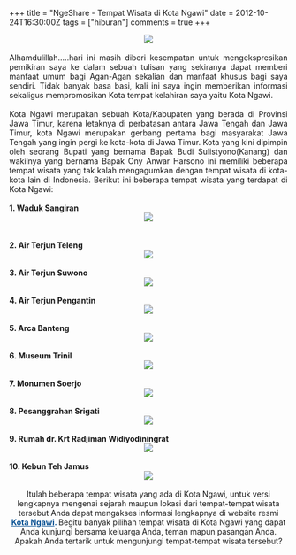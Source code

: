 +++
title = "NgeShare - Tempat Wisata di Kota Ngawi"
date = 2012-10-24T16:30:00Z
tags = ["hiburan"]
comments = true
+++

<center><img border="0" src="https://4.bp.blogspot.com/-AW-ZKnK692s/UIe0781meaI/AAAAAAAAEwA/ngpUPYt9A2k/s1600/logo_ngawi.png" /></center><br />
<div style="text-align: justify;">Alhamdulillah.....hari ini masih diberi kesempatan untuk mengekspresikan pemikiran saya ke dalam sebuah tulisan yang sekiranya dapat memberi manfaat umum bagi Agan-Agan sekalian dan manfaat khusus bagi saya sendiri. Tidak banyak basa basi, kali ini saya ingin memberikan informasi sekaligus mempromosikan Kota tempat kelahiran saya yaitu Kota Ngawi.<br /><br />
Kota Ngawi merupakan sebuah Kota/Kabupaten yang berada di Provinsi Jawa Timur, karena letaknya di perbatasan antara Jawa Tengah dan Jawa Timur, kota Ngawi merupakan gerbang pertama bagi masyarakat Jawa Tengah yang ingin pergi ke kota-kota di Jawa Timur. Kota yang kini dipimpin oleh seorang Bupati yang bernama Bapak Budi Sulistyono(Kanang) dan wakilnya yang bernama Bapak Ony Anwar Harsono ini memiliki beberapa tempat wisata yang tak kalah mengagumkan dengan tempat wisata di kota-kota lain di Indonesia. Berikut ini beberapa tempat wisata yang terdapat di Kota Ngawi:<br /><br />
<b>1. Waduk Sangiran</b><br /><center><img border="0" data-original-height="582" data-original-width="900" src="https://2.bp.blogspot.com/-c_PNZViP0yk/W-zit98m-pI/AAAAAAAASTU/UhpjIB9xWZEpZfUSjLZQdXmtyaNwMYPbwCLcBGAs/s1600/1.jpg" /></center><br /><br /><b>2. Air Terjun Teleng</b><br />
<center><img border="0" data-original-height="380" data-original-width="506" src="https://3.bp.blogspot.com/-lPD3edSlff0/W-zpLrvQuxI/AAAAAAAASUo/69NvYZJgTJ40Wtzx4Xxmj1JkfiKS8ii8wCLcBGAs/s1600/10.jpg" /></center><br /><b>3. Air Terjun Suwono</b><br />
<center><img border="0" data-original-height="1350" data-original-width="1080" src="https://3.bp.blogspot.com/-chpfifuG1do/W-zkRmcX8ZI/AAAAAAAASTg/dmLWYajmkMAW14TPEzBSVaqjc46XhARZgCLcBGAs/s1600/2.jpg" /></center><br /><b>4. Air Terjun Pengantin</b><br />
<center><img border="0" data-original-height="382" data-original-width="663" src="https://3.bp.blogspot.com/-4P8j5HwiFCE/W-zlrtJE-fI/AAAAAAAASTs/5Xn_H-nHauI29oS_zJjB3SOnP--GcnVJQCLcBGAs/s1600/3.jpg" /></center><br /><b>5. Arca Banteng</b><br />
<center><img border="0" data-original-height="393" data-original-width="700" src="https://3.bp.blogspot.com/-R1o-1YaV-bs/W-zmJiv3m4I/AAAAAAAAST0/tVPl3D0O5HEsLUDmsjp2ouepuT5wEux6wCLcBGAs/s1600/4.jpg" /></center><br /><b>6. Museum Trinil</b><br />
<center><img border="0" data-original-height="385" data-original-width="750" src="https://2.bp.blogspot.com/-oki-jCKFqzk/W-zmxz29TKI/AAAAAAAAST8/elUBfp3dGTUET1AgrO7qUdGKxCgdFoE6QCLcBGAs/s1600/5.jpg" /></center><br /><b>7. Monumen Soerjo</b><br />
<center><img border="0" data-original-height="768" data-original-width="1024" src="https://3.bp.blogspot.com/-eobJiyRPl2s/W-zncyOadmI/AAAAAAAASUE/Wl4EDTrUYg0ugJ5tMF6AM-Nfx8PADEKkACLcBGAs/s1600/6.jpg" /></center><br /><b>8. Pesanggrahan Srigati</b><br />
<center><img border="0" data-original-height="430" data-original-width="573" src="https://1.bp.blogspot.com/-0PRTakQb6BM/W-zoBVlLmPI/AAAAAAAASUM/RDMokdBUr4U3kYqo1K3Y4c_B8G0a_bHpACLcBGAs/s1600/7.JPG" /></center><br /><b>9. Rumah dr. Krt Radjiman Widiyodiningrat</b><br />
<center><img border="0" data-original-height="393" data-original-width="700" src="https://4.bp.blogspot.com/-fvr9LjhS_fw/W-zohIJIGRI/AAAAAAAASUY/hLGJrXWNQtEPiNT9aH17_XN_jAXbYzqAwCLcBGAs/s1600/8.jpg" /></center><br /><b>10. Kebun Teh Jamus</b><br />
<center><img border="0" data-original-height="361" data-original-width="570" src="https://1.bp.blogspot.com/-zFwjOgu2G6s/W-zovOEAaKI/AAAAAAAASUc/IKPGtOyNNZY1PfkN5nC7CVwlt1NDmfiwQCLcBGAs/s1600/9.jpg" /><center><br />
Itulah beberapa tempat wisata yang ada di Kota Ngawi, untuk versi lengkapnya mengenai sejarah maupun lokasi dari tempat-tempat wisata tersebut Anda dapat mengakses informasi lengkapnya di website resmi <a href="http://www.ngawikab.go.id/home/kategory/wisata-ngawi/page/2/" style="color: #0b5394; font-weight: bold;"><span style="color: #0b5394;">Kota Ngawi</span></a><b style="color: #0b5394;">. </b>Begitu banyak pilihan tempat wisata di Kota Ngawi yang dapat Anda kunjungi bersama keluarga Anda, teman mapun pasangan Anda. Apakah Anda tertarik untuk mengunjungi tempat-tempat wisata tersebut?</div>
